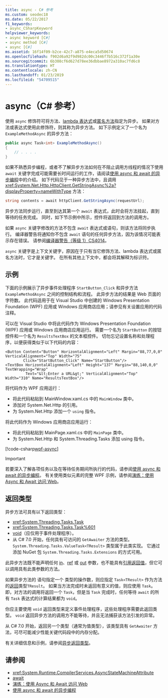```yaml
---
title: async - C# 参考
ms.custom: seodec18
ms.date: 05/22/2017
f1_keywords:
- async_CSharpKeyword
helpviewer_keywords:
- async keyword [C#]
- async method [C#]
- async [C#]
ms.assetid: 16f14f09-b2ce-42c7-a875-e4eca5d50674
ms.openlocfilehash: f902d6a92f9d982dc00c3446f7b516c372f1a30e
ms.sourcegitcommit: 6b308cf6d627d78ee36dbbae8972a310ac7fd6c8
ms.translationtype: HT
ms.contentlocale: zh-CN
ms.lasthandoff: 01/23/2019
ms.locfileid: "54709515"
---
```

# <a name="async-c-reference"></a>async（C# 参考）
使用 `async` 修饰符可将方法、[lambda 表达式](../../../csharp/programming-guide/statements-expressions-operators/lambda-expressions.md)或[匿名方法](../../../csharp/programming-guide/statements-expressions-operators/anonymous-methods.md)指定为异步。 如果对方法或表达式使用此修饰符，则其称为异步方法。 如下示例定义了一个名为 `ExampleMethodAsync` 的异步方法： 
  
```csharp  
public async Task<int> ExampleMethodAsync()  
{  
    // . . . .  
}  
```  
 
如果不熟悉异步编程，或者不了解异步方法如何在不阻止调用方线程的情况下使用 `await` 关键字完成可能需要长时间运行的工作，请阅读[使用 async 和 await 的异步编程](../../../csharp/programming-guide/concepts/async/index.md)中的介绍。 如下代码见于一种异步方法中，且调用 <xref:System.Net.Http.HttpClient.GetStringAsync%2a?displayProperty=nameWithType> 方法： 
  
```csharp  
string contents = await httpClient.GetStringAsync(requestUrl);  
```  
  
异步方法同步运行，直至到达其第一个 `await` 表达式，此时会将方法挂起，直到等待的任务完成。 同时，如下节示例中所示，控件将返回到方法的调用方。  
  
如果 `async` 关键字修改的方法不包含 `await` 表达式或语句，则该方法将同步执行。 编译器警告将通知你不包含 `await` 语句的任何异步方法，因为该情况可能表示存在错误。 请参阅[编译器警告（等级 1）CS4014](../../../csharp/language-reference/compiler-messages/cs4014.md)。  
  
 `async` 关键字是上下文关键字，原因在于只有当它修饰方法、lambda 表达式或匿名方法时，它才是关键字。 在所有其他上下文中，都会将其解释为标识符。  
  
## <a name="example"></a>示例  
下面的示例展示了异步事件处理程序 `StartButton_Click` 和异步方法 `ExampleMethodAsync` 之间的控制结构和流程。 此异步方法的结果是 Web 页面的字符数。 此代码适用于在 Visual Studio 中创建的 Windows Presentation Foundation (WPF) 应用或 Windows 应用商店应用；请参见有关设置应用的代码注释。  

可以在 Visual Studio 中将此代码作为 Windows Presentation Foundation (WPF) 应用或 Windows 应用商店应用运行。 需要一个名为 `StartButton` 的按钮控件和一个名为 `ResultsTextBox` 的文本框控件。 切勿忘记设置名称和处理程序，以便获得类似于以下代码的内容：  

```xaml
<Button Content="Button" HorizontalAlignment="Left" Margin="88,77,0,0" VerticalAlignment="Top" Width="75"  
        Click="StartButton_Click" Name="StartButton"/>  
<TextBox HorizontalAlignment="Left" Height="137" Margin="88,140,0,0" TextWrapping="Wrap"   
         Text="&lt;Enter a URL&gt;" VerticalAlignment="Top" Width="310" Name="ResultsTextBox"/>  
```
  
将代码作为 WPF 应用运行：  

- 将此代码粘贴到 MainWindow.xaml.cs 中的 `MainWindow` 类中。  
- 添加对 System.Net.Http 的引用。  
- 为 System.Net.Http 添加一个 `using` 指令。  
  
将此代码作为 Windows 应用商店应用运行：  
- 将此代码粘贴到 MainPage.xaml.cs 中的 `MainPage` 类中。  
- 为 System.Net.Http 和 System.Threading.Tasks 添加 using 指令。  
  
[!code-csharp[wpf-async](../../../../samples/snippets/csharp/language-reference/keywords/async/wpf/mainwindow.xaml.cs#1)]
  
> [!IMPORTANT]
>  若要深入了解各项任务以及在等待任务期间所执行的代码，请参阅[使用 async 和 await 的异步编程](../../../csharp/programming-guide/concepts/async/index.md)。 有关使用类似元素的完整 WPF 示例，请参阅[演练：使用 Async 和 Await 访问 Web](../../../csharp/programming-guide/concepts/async/walkthrough-accessing-the-web-by-using-async-and-await.md)。  
  
## <a name="return-types"></a>返回类型  
异步方法可具有以下返回类型：

- <xref:System.Threading.Tasks.Task>
- <xref:System.Threading.Tasks.Task%601>
- [void](../../../csharp/language-reference/keywords/void.md)（应仅用于事件处理程序）。
- 从 C# 7.0 开始，任何具有可访问的 `GetAwaiter` 方法的类型。 `System.Threading.Tasks.ValueTask<TResult>` 类型属于此类实现。 它通过添加 NuGet 包 `System.Threading.Tasks.Extensions` 的方式可用。 

此异步方法既不能声明任何 [in](../../../csharp/language-reference/keywords/in-parameter-modifier.md)、[ref](../../../csharp/language-reference/keywords/ref.md) 或 [out](../../../csharp/language-reference/keywords/out-parameter-modifier.md) 参数，也不能具有[引用返回值](../../programming-guide/classes-and-structs/ref-returns.md)，但它可以调用具有此类参数的方法。  
  
如果异步方法的 语句指定一个 类型的操作数，则应指定 `Task<TResult>` 作为方法的[返回](../../../csharp/language-reference/keywords/return.md)类型`TResult`。 如果当方法完成时未返回有意义的值，则应使用 `Task`。 即，对方法的调用将返回一个 `Task`，但是当 `Task` 完成时，任何等待 `await` 的所有 `Task` 表达式的计算结果都为 `void`。  
  
你应主要使用 `void` 返回类型来定义事件处理程序，这些处理程序需要此返回类型。 `void` 返回异步方法的调用方不能等待，并且无法捕获该方法引发的异常。  

从 C# 7.0 开始，返回另一个类型（通常为值类型），该类型具有 `GetAwaiter` 方法，可尽可能减少性能关键代码段中的内存分配。 

有关详细信息和示例，请参阅[异步返回类型](../../../csharp/programming-guide/concepts/async/async-return-types.md)。  
  
## <a name="see-also"></a>请参阅

- <xref:System.Runtime.CompilerServices.AsyncStateMachineAttribute>
- [await](../../../csharp/language-reference/keywords/await.md)
- [演练：使用 Async 和 Await 访问 Web](../../../csharp/programming-guide/concepts/async/walkthrough-accessing-the-web-by-using-async-and-await.md)
- [使用 async 和 await 的异步编程](../../../csharp/programming-guide/concepts/async/index.md)
